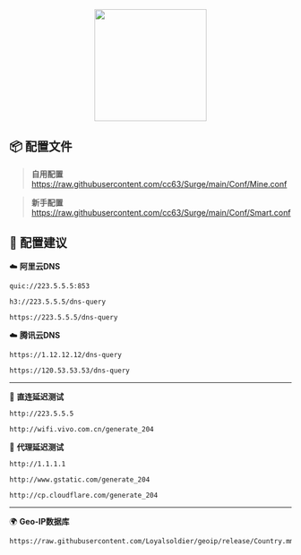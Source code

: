 <div align="center">
 <img src="https://raw.githubusercontent.com/cc63/Surge/main/Module/Surge.png" width="200">
</div>

## 📦 配置文件

> **自用配置** https://raw.githubusercontent.com/cc63/Surge/main/Conf/Mine.conf

> **新手配置** https://raw.githubusercontent.com/cc63/Surge/main/Conf/Smart.conf


## 🧩 配置建议


☁️ **阿里云DNS** 

```
quic://223.5.5.5:853
```

```
h3://223.5.5.5/dns-query
```

```
https://223.5.5.5/dns-query
```

☁️ **腾讯云DNS** 

```
https://1.12.12.12/dns-query
```
 
```
https://120.53.53.53/dns-query
```

---

🚀 **直连延迟测试** 

```
http://223.5.5.5
```

```
http://wifi.vivo.com.cn/generate_204
```


🚀 **代理延迟测试** 

```
http://1.1.1.1
```

```
http://www.gstatic.com/generate_204
```

```
http://cp.cloudflare.com/generate_204
```

---

🌍 **Geo-IP数据库**

```
https://raw.githubusercontent.com/Loyalsoldier/geoip/release/Country.mmdb
```
